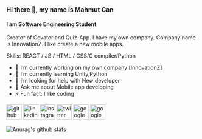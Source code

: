 ### Hi there 👋, my name is Mahmut Can
#### I am Software Engineering Student
 

Creator of Covator and Quiz-App. I have my own company. Company name is InnovationZ. I like create a new mobile apps.

Skills: REACT / JS / HTML / CSS/C compiler/Python

- 🔭 I’m currently working on my own company [InnovationZ] 
- 🌱 I’m currently learning Unity,Python 
- 🤔 I’m looking for help with New developer 
- 💬 Ask me about Mobile app developing 
- ⚡ Fun fact: I like coding 


[<img src='https://cdn.jsdelivr.net/npm/simple-icons@3.0.1/icons/github.svg' alt='github' height='40'>](https://github.com/MahmutCanGonul)  [<img src='https://cdn.jsdelivr.net/npm/simple-icons@3.0.1/icons/linkedin.svg' alt='linkedin' height='40'>](https://www.linkedin.com/in/linkedin.com/in/mahmut-can-gönül-73921a1a2/)  [<img src='https://cdn.jsdelivr.net/npm/simple-icons@3.0.1/icons/instagram.svg' alt='instagram' height='40'>](https://www.instagram.com/gonulmahmutcan/)  [<img src='https://cdn.jsdelivr.net/npm/simple-icons@3.0.1/icons/twitter.svg' alt='twitter' height='40'>](https://twitter.com/mahmutcangonul1)  [<img src='https://cdn.jsdelivr.net/npm/simple-icons@3.0.1/icons/googleplay.svg' alt='googleplay' height='40'>](https://play.google.com/store/apps/details?id=com.covator_InnovationZ666&hl=tr)  [<img src='https://cdn.jsdelivr.net/npm/simple-icons@3.0.1/icons/googlepay.svg' alt='googlepay' height='40'>](https://play.google.com/store/apps/details?id=com.QuizApp_mahmutcangonul99&hl=tr)  



![Anurag's github stats](https://github-readme-stats.vercel.app/api?username=MahmutCanGonul)
